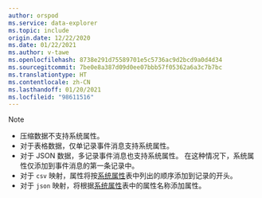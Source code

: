 ```yaml
---
author: orspod
ms.service: data-explorer
ms.topic: include
origin.date: 12/22/2020
ms.date: 01/22/2021
ms.author: v-tawe
ms.openlocfilehash: 8738e291d75589701e5c5736ac9d2bcd9a0d4d34
ms.sourcegitcommit: 7be0e8a387d09d0ee07bbb57f05362a6a3c7b7bc
ms.translationtype: HT
ms.contentlocale: zh-CN
ms.lasthandoff: 01/20/2021
ms.locfileid: "98611516"
---
```

> [!NOTE]
> * 压缩数据不支持系统属性。
> * 对于表格数据，仅单记录事件消息支持系统属性。
> * 对于 JSON 数据，多记录事件消息也支持系统属性。 在这种情况下，系统属性仅添加到事件消息的第一条记录中。 
> * 对于 `csv` 映射，属性将按[系统属性](../ingest-data-event-hub-overview.md#system-properties)表中列出的顺序添加到记录的开头。
> * 对于 `json` 映射，将根据[系统属性](../ingest-data-event-hub-overview.md#system-properties)表中的属性名称添加属性。

